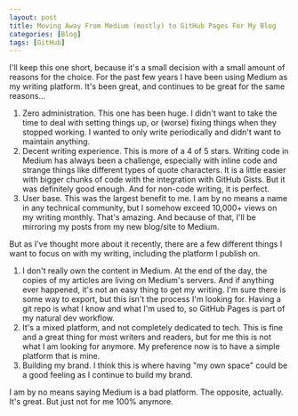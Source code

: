 ```yaml
---
layout: post
title: Moving Away From Medium (mostly) to GitHub Pages For My Blog
categories: [Blog]
tags: [GitHub]
---
```


I'll keep this one short, because it's a small decision with a small amount of reasons for the choice. For the past few years I have been using Medium as my writing platform. It's been great, and continues to be great for the same reasons...

1. Zero administration. This one has been huge. I didn't want to take the time to deal with setting things up, or (worse) fixing things when they stopped working. I wanted to only write periodically and didn't want to maintain anything.
1. Decent writing experience. This is more of a 4 of 5 stars. Writing code in Medium has always been a challenge, especially with inline code and strange things like different types of quote characters. It is a little easier with bigger chunks of code with the integration with GitHub Gists. But it was definitely good enough. And for non-code writing, it is perfect.
1. User base. This was the largest benefit to me. I am by no means a name in any technical community, but I somehow exceed 10,000+ views on my writing monthly. That's amazing. And because of that, I'll be mirroring my posts from my new blog/site to Medium.

But as I've thought more about it recently, there are a few different things I want to focus on with my writing, including the platform I publish on.

1. I don't really own the content in Medium. At the end of the day, the copies of my articles are living on Medium's servers. And if anything ever happened, it's not an easy thing to get my writing. I'm sure there is some way to export, but this isn't the process I'm looking for. Having a git repo is what I know and what I'm used to, so GitHub Pages is part of my natural dev workflow.
1. It's a mixed platform, and not completely dedicated to tech. This is fine and a great thing for most writers and readers, but for me this is not what I am looking for anymore. My preference now is to have a simple platform that is mine.
1. Building my brand. I think this is where having "my own space" could be a good feeling as I continue to build my brand.

I am by no means saying Medium is a bad platform. The opposite, actually. It's great. But just not for me 100% anymore.
